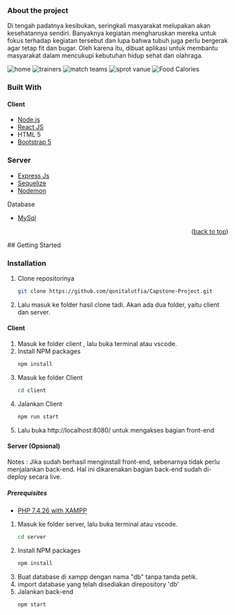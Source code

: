 ### About the project
Di tengah padatnya kesibukan, seringkali masyarakat melupakan akan kesehatannya sendiri. Banyaknya kegiatan mengharuskan mereka untuk fokus terhadap kegiatan tersebut dan lupa bahwa tubuh  juga perlu bergerak  agar tetap fit dan bugar.  Oleh karena itu, dibuat aplikasi untuk membantu  masyarakat dalam mencukupi kebutuhan hidup sehat dan olahraga.

![home](https://user-images.githubusercontent.com/119150796/206412108-d81c9ff2-9f29-4a93-8e79-d6cfe1420970.png)
![trainers](https://user-images.githubusercontent.com/119150796/206412124-7988de7a-5f42-48ed-b546-014717b990c9.png)
![match teams](https://user-images.githubusercontent.com/119150796/206412114-6e3c8a6d-1999-442b-9b07-90dc219e36c7.png)
![sprot vanue](https://user-images.githubusercontent.com/119150796/206412116-cd1a24ea-0ec9-4f46-8256-ec197365c5fa.png)
![Food Calories](https://user-images.githubusercontent.com/119150796/206412127-307527ea-1605-413d-b4cb-10c60f79fa29.png)

### Built With

#### Client
* [Node.js](https://nodejs.org/en/)
* [React JS](https://reactjs.org/)
* HTML 5
* [Bootstrap 5](https://getbootstrap.com/docs/5.0/getting-started/introduction/)

### Server
* [Express Js](https://expressjs.com/)
* [Sequelize](https://sequelize.org/)
* [Nodemon](https://www.npmjs.com/package/nodemon)

Database
* [MySql](https://www.mysql.com/)

<p align="right">(<a href="#top">back to top</a>)</p>
<!-- GETTING STARTED -->
## Getting Started


### Installation
1. Clone repositorinya
   ```sh
   git clone https://github.com/qonitalutfia/Capstone-Project.git
   ```
2. Lalu masuk ke folder hasil clone tadi. Akan ada dua folder, yaitu client dan server.


#### Client

1. Masuk ke folder client , lalu buka terminal atau vscode.
2. Install NPM packages
   ```sh
   npm install
   ```
3. Masuk ke folder Client
   ```sh
   cd client
   ```
4. Jalankan Client
   ```sh
   npm run start
   ```
5. Lalu buka http://localhost:8080/ untuk mengakses bagian front-end


#### Server (Opsional)
Notes : Jika sudah berhasil menginstall front-end, sebenarnya tidak perlu menjalankan back-end. Hal ini dikarenakan bagian back-end sudah di-deploy secara live.

##### Prerequisites

* [PHP 7.4.26 with XAMPP](https://www.apachefriends.org/download.html)

1. Masuk ke folder server, lalu buka terminal atau vscode.
   ```sh
   cd server
   ```
2. Install NPM packages
   ```sh
   npm install
   ```
3. Buat database di xampp dengan nama "db" tanpa tanda petik.
4. import database yang telah disediakan direpository 'db'
5. Jalankan back-end
   ```sh
   npm start
   ```
